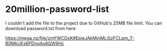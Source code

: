 # 20million-password-list

I couldn't add the file to the project due to GitHub's 25MB file limit. You can download password.txt from here

https://mega.nz/file/zmYWCDxK#EpjeJAkMjnMLjSzFCLpm_T-B0MkUEs6PDnqAs8QW9Hc
